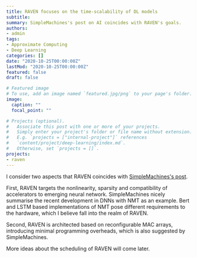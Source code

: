 ```yaml
---
title: RAVEN focuses on the time-scalability of DL models
subtitle: 
summary: SimpleMachines's post on AI coincides with RAVEN's goals.
authors:
- admin
tags: 
- Approximate Computing
- Deep Learning
categories: []
date: "2020-10-25T00:00:00Z"
lastMod: "2020-10-25T00:00:00Z"
featured: false
draft: false

# Featured image
# To use, add an image named `featured.jpg/png` to your page's folder. 
image:
  caption: ""
  focal_point: ""

# Projects (optional).
#   Associate this post with one or more of your projects.
#   Simply enter your project's folder or file name without extension.
#   E.g. `projects = ["internal-project"]` references 
#   `content/project/deep-learning/index.md`.
#   Otherwise, set `projects = []`.
projects: 
- raven
---
```


I consider two aspects that RAVEN coincides with [SimpleMachines's post](https://www.simplemachines.ai/ai%E2%80%99s-impact-hardware-why-chips-need-be-redesigned-keep-new-neural-networks).

First, RAVEN targets the nonlinearity, sparsity and compatibility of accelerators to emerging neural network.
SimpleMachines nicely summarise the recent development in DNNs with NMT as an example. Bert and LSTM based implementations of NMT pose different requirements to the hardware, which I believe fall into the realm of RAVEN.

Second, RAVEN is architected based on reconfigurable MAC arrays, introducing minimal programming overheads, which is also suggested by SimpleMachines.

More ideas about the scheduling of RAVEN will come later.